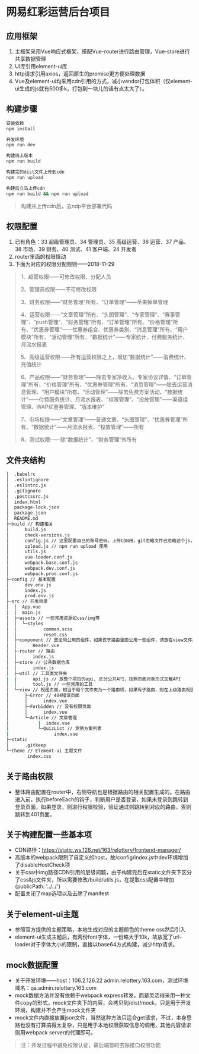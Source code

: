 # 网易红彩运营后台项目

## 应用框架

1. 主框架采用Vue响应式框架，搭配Vue-router进行路由管理，Vue-store进行共享数据管理
2. UI库引用element-ui库
3. http请求引用axios，返回原生的promise更方便处理数据
4. Vue及element-ui均采用cdn引用的方式，减小vendor打包体积（仅element-ui生成的js就有500多k，打包到一块儿的话有点太大了）。

## 构建步骤

``` bash
安装依赖
npm install

开发环境
npm run dev

构建线上版本
npm run build

构建完的dist文件上传到cdn
npm run upload

构建后立马上传cdn
npm run build && npm run upload
```

> 构建并上传cdn后，去ndp平台部署代码

## 权限配置

1. 已有角色：33 超级管理员、34 管理员、35 高级运营、36 运营、37 产品、38 市场、39 财务、40 测试、41 客户端、24 开发者
2. router里面的权限慎动
3. 下面为对应的权限分配规则——2018-11-29

> 1、超管权限——可修改权限、分配人员
>
> 2、管理员权限——不可修改权限
>
> 3、财务权限——“财务管理”所有、“订单管理”——苹果掉单管理
>
> 4、运营权限——“文章管理”所有、“头图管理”、“专家管理”、“赛事管理”、“push管理”、“财务管理”所有、“订单管理”所有、“价格管理”所有、“优惠券管理”——优惠券组合、优惠券类别、“消息管理”所有、“用户模块”所有、“活动管理”所有、“数据统计”——专家统计、付费服务统计、月流水报表
>
> 5、高级运营权限——所有运营权限之上，增加“数据统计”——消费统计、充值统计
>
> 6、产品权限——“财务管理”——除去专家净收入、专家协议详情、“订单管理”所有、“价格管理”所有、“优惠券管理”所有、“消息管理”——除去运营消息管理、“用户模块”所有、“活动管理”——除去免费方案活动、“数据统计”——付费服务统计、月流水报表、“权限管理”、“投放管理”——渠道组管理、WAP优惠券管理、“版本维护”
>
> 7、市场权限——“文章管理”——普通文章、“头图管理”、“优惠券管理”所有、“数据统计”——月流水报表、“投放管理”——所有
>
> 8、测试权限——除“数据统计”、“财务管理”外所有

## 文件夹结构

``` bash
│  .babelrc
│  .eslintignore
│  .eslintrc.js
│  .gitignore
│  .postcssrc.js
│  index.html
│  package-lock.json
│  package.json
│  README.md
├─build // 构建相关
│      build.js
│      check-versions.js
│      config.js // 这里配置自己的账号密码，上传CDN用，git忽略文件已忽略这个js，请clone后自己新建js, 内容：module.exports = {username: 'XXX',password: 'XXX'}
│      upload.js // npm run upload 使用
│      utils.js
│      vue-loader.conf.js
│      webpack.base.conf.js
│      webpack.dev.conf.js
│      webpack.prod.conf.js
├─config // 基本配置
│      dev.env.js
│      index.js
│      prod.env.js
├─src // 开发目录
│  │  App.vue
│  │  main.js
│  ├─assets // 一些常用资源如css/img等
│  │  └─styles
│  │          commen.scss
│  │          reset.css
│  ├─component // 放全局公用的组件，如果仅子路由里面公用一些组件，请放在view文件夹下对目录新建component文件夹
│  │      Header.vue
│  ├─router // 路由
│  │      index.js
│  ├─store // 公共数据仓库
│  │      index.js
│  ├─util // 工具类文件夹
|  |      api.js // 放整个项目的api, 区分公共API，按照页面对象形式加载API
│  │      tool.js // 一些常用的工具
│  └─view // 视图页面，相当于每个文件夹为一个路由项，如果有子路由，则在上级路由视图文件夹内，建立新的子路由文件夹
│      ├─Error // 404错误页面
│      │      index.vue
│      ├─Forbidden // 没有权限页面
│      │      index.vue
│      └─Article // 文章管理
│           |  index.vue
|           └─QuizList // 竞猜方案列表
|                 index.vue
├─static
│      .gitkeep
└─theme // Element-ui 主题文件
        index.css
```

## 关于路由权限

* 整体路由配置在router中，右侧导航也是根据路由的相关配置生成的。在路由进入前，执行beforeEach的钩子，判断用户是否登录，如果未登录则跳转到登录页面，如果登录，则进行权限校验，验证通过则跳转到对应的路由，否则跳转到401页面。

## 关于构建配置一些基本项

* CDN路径：https://static.ws.126.net/163/relottery/frontend-manager/
* 高版本的webpack限制了自定义的host，故/config/index.js中dev环境增加了disableHostCheck项
* 关于css中img路径CDN引用的层级问题，由于构建完后在static文件夹下区分了css&js文件夹，所以需要修改/build/utils.js，在提取css配置中增加{publicPath: '../../'}
* 配置关闭了map选项以及去除了manifest

## 关于element-ui主题

* 参照官方提供的主题策略，本地生成对应的主题颜色的theme css然后引入
* element-ui生成主题后，有两份font字体，一份略大于10k，故放宽了url-loader对于字体大小的限制，直接以base64方式构建，减少http请求。

## mock数据配置

* 关于开发环境——host：106.2.126.22  admin.relottery.163.com，测试环境域名：qa.admin.relottery.163.com
* mock数据方法并没有依赖于webpack express转发，而是灵活得采用一种文件copy的形式，mock文件夹下的内容，会拷贝到/dist/mock，只是用于开发环境，构建并不会产生mock文件夹
* mock文件内直接放置json文件，当然这种方法只适合get请求，不过，本身思路也没有打算搞得太复杂，只是用于本地权限获取信息的调用，其他内容请求则用webpack server的代理即可。
> 注：开发过程中避免权限认证，需后端暂时去除接口权限功能
